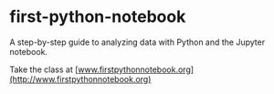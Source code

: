# first-python-notebook

A step-by-step guide to analyzing data with Python and the Jupyter notebook.

Take the class at [www.firstpythonnotebook.org](http://www.firstpythonnotebook.org)

